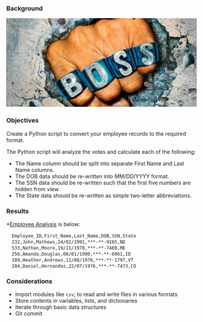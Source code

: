 ### Background

![](https://github.com/jwang711/python-projects/blob/master/Python-Employee-Analysis/images/boss.jpg)

### Objectives

Create a Python script to convert your employee records to the required format. 

The Python script will analyze the votes and calculate each of the following:
  * The Name column should be split into separate First Name and Last Name columns.
  * The DOB data should be re-written into MM/DD/YYYY format.
  * The SSN data should be re-written such that the first five numbers are hidden from view.
  * The State data should be re-written as simple two-letter abbreviations.

### Results

*[Employee Analysis](https://github.com/momoe711/Py-Me-Up-Charlie/blob/master/PyBoss/employee_data_finished.csv) is below: 
```text
  Employee_ID,First_Name,Last_Name,DOB,SSN,State
  232,John,Mathews,24/02/1991,***-**-9165,ND
  533,Nathan,Moore,19/11/1978,***-**-7469,ME
  256,Amanda,Douglas,08/01/1990,***-**-6961,ID
  189,Heather,Andrews,11/08/1976,***-**-1797,VT
  284,Daniel,Hernandez,22/07/1976,***-**-7473,CO
  ```
### Considerations

  * Import modules like `csv`; to read and write files in various formats
  * Store contents in variables, lists, and dictionaries
  * Iterate through basic data structures
  * Git commit
